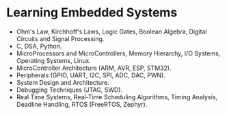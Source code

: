 # Learning Embedded Systems
- Ohm's Law, Kirchhoff's Laws, Logic Gates, Boolean Algebra, Digital Circuits and Signal Processing.
- C, DSA, Python.
- MicroProcessors and MicroControllers, Memory Hierarchy, I/O Systems, Operating Systems, Linux.
- MicroController Architecture (ARM, AVR, ESP, STM32).
- Peripherals (GPIO, UART, I2C, SPI, ADC, DAC, PWN).
- System Design and Architecture.
- Debugging Techniques (JTAG, SWD).
- Real Time Systems, Real-Time Scheduling Algorithms, Timing Analysis, Deadline Handling, RTOS (FreeRTOS, Zephyr).
